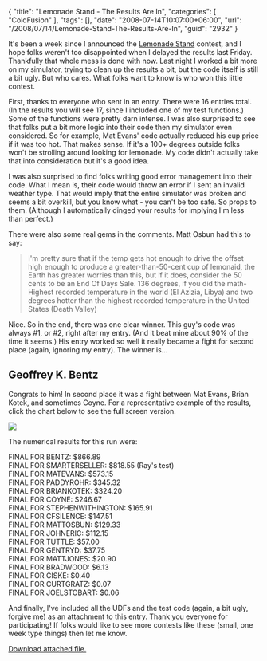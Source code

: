 {
	"title": "Lemonade Stand - The Results Are In",
	"categories": [
		"ColdFusion"
	],
	"tags": [],
	"date": "2008-07-14T10:07:00+06:00",
	"url": "/2008/07/14/Lemonade-Stand-The-Results-Are-In",
	"guid": "2932"
}

It's been a week since I announced the <a href="http://www.raymondcamden.com/index.cfm/2008/7/7/Friday-Puzzler-a-bit-early">Lemonade Stand</a> contest, and I hope folks weren't too disappointed when I delayed the results last Friday. Thankfully that whole mess is done with now. Last night I worked a bit more on my simulator, trying to clean up the results a bit, but the code itself is still a bit ugly. But who cares. What folks want to know is who won this little contest.
<!--more-->
First, thanks to everyone who sent in an entry. There were 16 entries total. (In the results you will see 17, since I included one of my test functions.) Some of the functions were pretty darn intense. I was also surprised to see that folks put a bit more logic into their code then my simulator even considered. So for example, Mat Evans' code actually reduced his cup price if it was too hot. That makes sense. If it's a 100+ degrees outside folks won't be strolling around looking for lemonade. My code didn't actually take that into consideration but it's a good idea.

I was also surprised to find folks writing good error management into their code. What I mean is, their code would throw an error if I sent an invalid weather type. That would imply that the entire simulator was broken and seems a bit overkill, but you know what - you can't be too safe. So props to them. (Although I automatically dinged your results for implying I'm less than perfect.)

There were also some real gems in the comments. Matt Osbun had this to say:

<blockquote>
<p>
I'm pretty sure that if the temp gets hot enough to drive the offset high enough to produce a greater-than-50-cent cup of lemonaid, the Earth has greater worries than this, but if it does, consider the 50 cents to be an End Of Days Sale. 136 degrees, if you did the math- Highest recorded temperature in the world (El Azizia, Libya) and two degrees hotter than the highest recorded temperature in the United States (Death Valley)
</p>
</blockquote>

Nice. So in the end, there was one clear winner. This guy's code was always #1, or #2, right after my entry. (And it beat mine about 90% of the time it seems.) His entry worked so well it really became a fight for second place (again, ignoring my entry). The winner is...

<h2>Geoffrey K. Bentz</h2>

Congrats to him! In second place it was a fight between Mat Evans, Brian Kotek, and sometimes Coyne. For a representative example of the results, click the chart below to see the full screen version. 

<a href="http://www.coldfusionjedi.com/images/bigchart.jpg">
<img src="http://www.coldfusionjedi.com/images/smallchart.jpg"></a>

The numerical results for this run were:

FINAL FOR BENTZ: $866.89<br>
FINAL FOR SMARTERSELLER: $818.55 (Ray's test)<br>
FINAL FOR MATEVANS: $573.15<br>
FINAL FOR PADDYROHR: $345.32<br>
FINAL FOR BRIANKOTEK: $324.20<br>
FINAL FOR COYNE: $246.67<br>
FINAL FOR STEPHENWITHINGTON: $165.91<br>
FINAL FOR CFSILENCE: $147.51<br>
FINAL FOR MATTOSBUN: $129.33<br>
FINAL FOR JOHNERIC: $112.15<br>
FINAL FOR TUTTLE: $57.00<br>
FINAL FOR GENTRYD: $37.75<br>
FINAL FOR MATTJONES: $20.90<br>
FINAL FOR BRADWOOD: $6.13<br>
FINAL FOR CISKE: $0.40<br>
FINAL FOR CURTGRATZ: $0.07<br>
FINAL FOR JOELSTOBART: $0.06<br>

And finally, I've included all the UDFs and the test code (again, a bit ugly, forgive me) as an attachment to this entry. Thank you everyone for participating! If folks would like to see more contests like these (small, one week type things) then let me know.<p><a href='enclosures/D%3A%5Chosts%5Cwww%2Ecoldfusionjedi%2Ecom%5Cenclosures%2Fls%2Ezip'>Download attached file.</a></p>